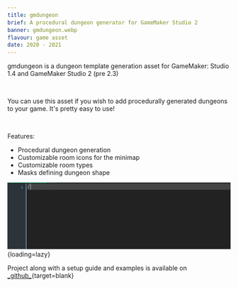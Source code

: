 ```yaml
---
title: gmdungeon
brief: A procedural dungeon generator for GameMaker Studio 2
banner: gmdungeon.webp
flavour: game asset
date: 2020 - 2021
---
```


<span class="highlight">gmdungeon</span> is a dungeon template generation asset for GameMaker: Studio 1.4 and GameMaker Studio 2 (pre 2.3)

<br />

You can use this asset if you wish to add procedurally generated dungeons to your game. It's pretty easy to use!

<br />

Features:

- Procedural dungeon generation
- Customizable room icons for the minimap
- Customizable room types
- Masks defining dungeon shape
  
![gmdungeon use example](https://raw.githubusercontent.com/danielpancake/gmdungeon/master/assets/example3.gif){loading=lazy}

Project along with a setup guide and examples is available on [\_github\_](https://github.com/danielpancake/gmdungeon){target=blank}
